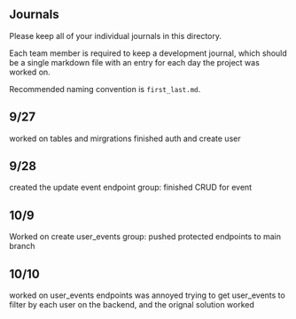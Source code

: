 ## Journals

Please keep all of your individual journals in this directory.

Each team member is required to keep a development journal, which should be a single markdown file with an entry for each day the project was worked on.

Recommended naming convention is `first_last.md`.

## 9/27

worked on tables and mirgrations
finished auth and create user

## 9/28

created the update event endpoint
group: finished CRUD for event

## 10/9

Worked on create user_events
group: pushed protected endpoints to main branch

## 10/10
worked on user_events endpoints
was annoyed trying to get user_events to filter by each user on the backend,
and the orignal solution worked 
